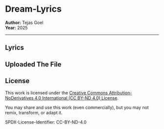 # Dream-Lyrics

**Author:** Tejas Goel  
**Year:** 2025  

---

## Lyrics

**Uploaded The File**
---

## License
This work is licensed under the 
[Creative Commons Attribution-NoDerivatives 4.0 International (CC BY-ND 4.0) License](https://creativecommons.org/licenses/by-nd/4.0/).

You may share and use this work (even commercially), but you may not remix, transform, or adapt it.  

SPDX-License-Identifier: CC-BY-ND-4.0
